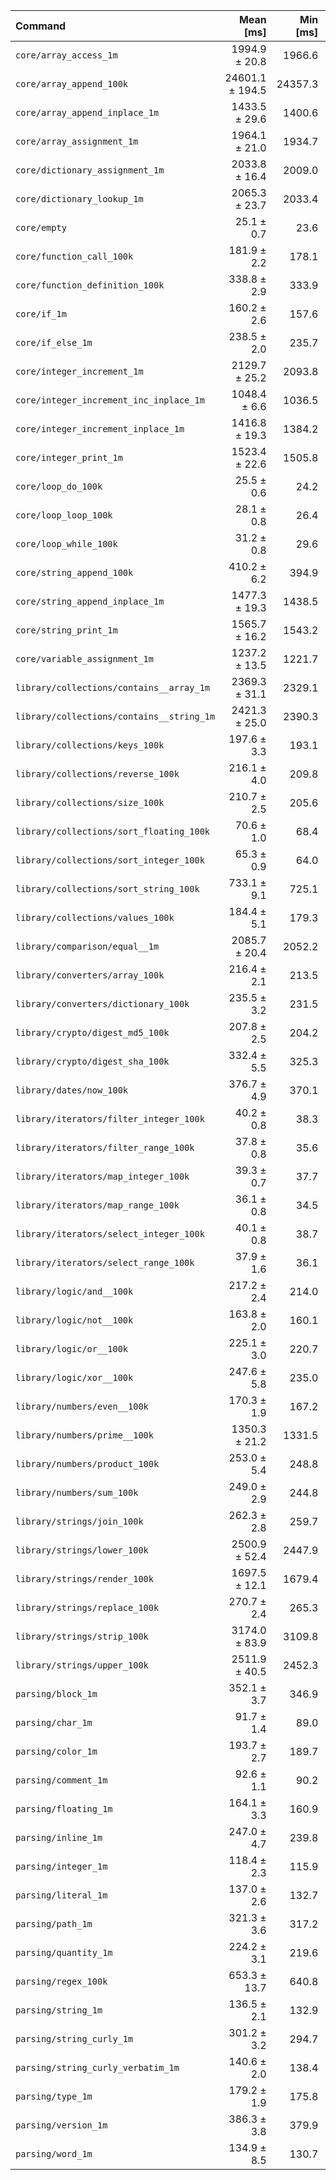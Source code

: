 | Command | Mean [ms] | Min [ms] | Max [ms] |
|:---|---:|---:|---:|
| `core/array_access_1m` | 1994.9 ± 20.8 | 1966.6 | 2027.3 | 79.53 ± 2.50 |
| `core/array_append_100k` | 24601.1 ± 194.5 | 24357.3 | 24921.5 | 980.77 ± 30.05 |
| `core/array_append_inplace_1m` | 1433.5 ± 29.6 | 1400.6 | 1482.5 | 57.15 ± 2.06 |
| `core/array_assignment_1m` | 1964.1 ± 21.0 | 1934.7 | 2000.3 | 78.30 ± 2.46 |
| `core/dictionary_assignment_1m` | 2033.8 ± 16.4 | 2009.0 | 2067.4 | 81.08 ± 2.49 |
| `core/dictionary_lookup_1m` | 2065.3 ± 23.7 | 2033.4 | 2109.9 | 82.34 ± 2.61 |
| `core/empty` | 25.1 ± 0.7 | 23.6 | 27.2 |
| `core/function_call_100k` | 181.9 ± 2.2 | 178.1 | 185.3 | 7.25 ± 0.23 |
| `core/function_definition_100k` | 338.8 ± 2.9 | 333.9 | 344.1 | 13.51 ± 0.42 |
| `core/if_1m` | 160.2 ± 2.6 | 157.6 | 169.0 | 6.39 ± 0.22 |
| `core/if_else_1m` | 238.5 ± 2.0 | 235.7 | 241.6 | 9.51 ± 0.29 |
| `core/integer_increment_1m` | 2129.7 ± 25.2 | 2093.8 | 2167.6 | 84.90 ± 2.71 |
| `core/integer_increment_inc_inplace_1m` | 1048.4 ± 6.6 | 1036.5 | 1058.5 | 41.80 ± 1.27 |
| `core/integer_increment_inplace_1m` | 1416.8 ± 19.3 | 1384.2 | 1452.7 | 56.48 ± 1.84 |
| `core/integer_print_1m` | 1523.4 ± 22.6 | 1505.8 | 1584.6 | 60.73 ± 2.01 |
| `core/loop_do_100k` | 25.5 ± 0.6 | 24.2 | 28.2 | 1.02 ± 0.04 |
| `core/loop_loop_100k` | 28.1 ± 0.8 | 26.4 | 32.8 | 1.12 ± 0.05 |
| `core/loop_while_100k` | 31.2 ± 0.8 | 29.6 | 33.7 | 1.24 ± 0.05 |
| `core/string_append_100k` | 410.2 ± 6.2 | 394.9 | 416.2 | 16.35 ± 0.54 |
| `core/string_append_inplace_1m` | 1477.3 ± 19.3 | 1438.5 | 1514.2 | 58.89 ± 1.91 |
| `core/string_print_1m` | 1565.7 ± 16.2 | 1543.2 | 1585.6 | 62.42 ± 1.96 |
| `core/variable_assignment_1m` | 1237.2 ± 13.5 | 1221.7 | 1260.8 | 49.33 ± 1.56 |
| `library/collections/contains__array_1m` | 2369.3 ± 31.1 | 2329.1 | 2422.3 | 94.46 ± 3.06 |
| `library/collections/contains__string_1m` | 2421.3 ± 25.0 | 2390.3 | 2471.8 | 96.53 ± 3.03 |
| `library/collections/keys_100k` | 197.6 ± 3.3 | 193.1 | 203.7 | 7.88 ± 0.27 |
| `library/collections/reverse_100k` | 216.1 ± 4.0 | 209.8 | 225.6 | 8.61 ± 0.30 |
| `library/collections/size_100k` | 210.7 ± 2.5 | 205.6 | 215.2 | 8.40 ± 0.27 |
| `library/collections/sort_floating_100k` | 70.6 ± 1.0 | 68.4 | 72.9 | 2.82 ± 0.09 |
| `library/collections/sort_integer_100k` | 65.3 ± 0.9 | 64.0 | 67.6 | 2.60 ± 0.08 |
| `library/collections/sort_string_100k` | 733.1 ± 9.1 | 725.1 | 753.6 | 29.23 ± 0.94 |
| `library/collections/values_100k` | 184.4 ± 5.1 | 179.3 | 199.5 | 7.35 ± 0.30 |
| `library/comparison/equal__1m` | 2085.7 ± 20.4 | 2052.2 | 2113.7 | 83.15 ± 2.59 |
| `library/converters/array_100k` | 216.4 ± 2.1 | 213.5 | 220.9 | 8.63 ± 0.27 |
| `library/converters/dictionary_100k` | 235.5 ± 3.2 | 231.5 | 240.1 | 9.39 ± 0.30 |
| `library/crypto/digest_md5_100k` | 207.8 ± 2.5 | 204.2 | 213.0 | 8.28 ± 0.26 |
| `library/crypto/digest_sha_100k` | 332.4 ± 5.5 | 325.3 | 341.5 | 13.25 ± 0.45 |
| `library/dates/now_100k` | 376.7 ± 4.9 | 370.1 | 384.7 | 15.02 ± 0.49 |
| `library/iterators/filter_integer_100k` | 40.2 ± 0.8 | 38.3 | 41.8 | 1.60 ± 0.06 |
| `library/iterators/filter_range_100k` | 37.8 ± 0.8 | 35.6 | 39.9 | 1.51 ± 0.05 |
| `library/iterators/map_integer_100k` | 39.3 ± 0.7 | 37.7 | 41.3 | 1.57 ± 0.05 |
| `library/iterators/map_range_100k` | 36.1 ± 0.8 | 34.5 | 38.2 | 1.44 ± 0.05 |
| `library/iterators/select_integer_100k` | 40.1 ± 0.8 | 38.7 | 42.3 | 1.60 ± 0.06 |
| `library/iterators/select_range_100k` | 37.9 ± 1.6 | 36.1 | 47.9 | 1.51 ± 0.08 |
| `library/logic/and__100k` | 217.2 ± 2.4 | 214.0 | 221.8 | 8.66 ± 0.27 |
| `library/logic/not__100k` | 163.8 ± 2.0 | 160.1 | 166.7 | 6.53 ± 0.21 |
| `library/logic/or__100k` | 225.1 ± 3.0 | 220.7 | 232.2 | 8.97 ± 0.29 |
| `library/logic/xor__100k` | 247.6 ± 5.8 | 235.0 | 259.5 | 9.87 ± 0.37 |
| `library/numbers/even__100k` | 170.3 ± 1.9 | 167.2 | 173.2 | 6.79 ± 0.21 |
| `library/numbers/prime__100k` | 1350.3 ± 21.2 | 1331.5 | 1395.6 | 53.83 ± 1.80 |
| `library/numbers/product_100k` | 253.0 ± 5.4 | 248.8 | 268.2 | 10.08 ± 0.37 |
| `library/numbers/sum_100k` | 249.0 ± 2.9 | 244.8 | 253.8 | 9.93 ± 0.32 |
| `library/strings/join_100k` | 262.3 ± 2.8 | 259.7 | 266.9 | 10.46 ± 0.33 |
| `library/strings/lower_100k` | 2500.9 ± 52.4 | 2447.9 | 2630.4 | 99.70 ± 3.62 |
| `library/strings/render_100k` | 1697.5 ± 12.1 | 1679.4 | 1713.0 | 67.67 ± 2.06 |
| `library/strings/replace_100k` | 270.7 ± 2.4 | 265.3 | 273.8 | 10.79 ± 0.33 |
| `library/strings/strip_100k` | 3174.0 ± 83.9 | 3109.8 | 3397.9 | 126.54 ± 5.02 |
| `library/strings/upper_100k` | 2511.9 ± 40.5 | 2452.3 | 2586.9 | 100.14 ± 3.37 |
| `parsing/block_1m` | 352.1 ± 3.7 | 346.9 | 357.1 | 14.04 ± 0.44 |
| `parsing/char_1m` | 91.7 ± 1.4 | 89.0 | 94.9 | 3.65 ± 0.12 |
| `parsing/color_1m` | 193.7 ± 2.7 | 189.7 | 199.1 | 7.72 ± 0.25 |
| `parsing/comment_1m` | 92.6 ± 1.1 | 90.2 | 94.7 | 3.69 ± 0.12 |
| `parsing/floating_1m` | 164.1 ± 3.3 | 160.9 | 175.9 | 6.54 ± 0.23 |
| `parsing/inline_1m` | 247.0 ± 4.7 | 239.8 | 255.0 | 9.85 ± 0.35 |
| `parsing/integer_1m` | 118.4 ± 2.3 | 115.9 | 126.3 | 4.72 ± 0.17 |
| `parsing/literal_1m` | 137.0 ± 2.6 | 132.7 | 143.4 | 5.46 ± 0.19 |
| `parsing/path_1m` | 321.3 ± 3.6 | 317.2 | 328.7 | 12.81 ± 0.41 |
| `parsing/quantity_1m` | 224.2 ± 3.1 | 219.6 | 229.0 | 8.94 ± 0.29 |
| `parsing/regex_100k` | 653.3 ± 13.7 | 640.8 | 689.6 | 26.05 ± 0.95 |
| `parsing/string_1m` | 136.5 ± 2.1 | 132.9 | 142.4 | 5.44 ± 0.18 |
| `parsing/string_curly_1m` | 301.2 ± 3.2 | 294.7 | 305.2 | 12.01 ± 0.38 |
| `parsing/string_curly_verbatim_1m` | 140.6 ± 2.0 | 138.4 | 145.4 | 5.60 ± 0.18 |
| `parsing/type_1m` | 179.2 ± 1.9 | 175.8 | 183.0 | 7.14 ± 0.22 |
| `parsing/version_1m` | 386.3 ± 3.8 | 379.9 | 392.8 | 15.40 ± 0.48 |
| `parsing/word_1m` | 134.9 ± 8.5 | 130.7 | 171.0 | 5.38 ± 0.37 |
